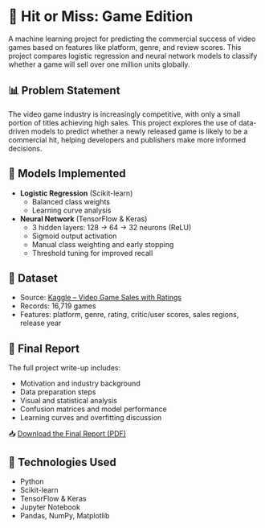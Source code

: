 # 🎯 Hit or Miss: Game Edition

A machine learning project for predicting the commercial success of video games based on features like platform, genre, and review scores. This project compares logistic regression and neural network models to classify whether a game will sell over one million units globally.

## 📊 Problem Statement

The video game industry is increasingly competitive, with only a small portion of titles achieving high sales. This project explores the use of data-driven models to predict whether a newly released game is likely to be a commercial hit, helping developers and publishers make more informed decisions.

## 🧠 Models Implemented

- **Logistic Regression** (Scikit-learn)
  - Balanced class weights
  - Learning curve analysis
- **Neural Network** (TensorFlow & Keras)
  - 3 hidden layers: 128 → 64 → 32 neurons (ReLU)
  - Sigmoid output activation
  - Manual class weighting and early stopping
  - Threshold tuning for improved recall

## 🧾 Dataset

- Source: [Kaggle – Video Game Sales with Ratings](https://www.kaggle.com/datasets/rush4ratio/video-game-sales-with-ratings)
- Records: 16,719 games
- Features: platform, genre, rating, critic/user scores, sales regions, release year

## 📄 Final Report

The full project write-up includes:
- Motivation and industry background
- Data preparation steps
- Visual and statistical analysis
- Confusion matrices and model performance
- Learning curves and overfitting discussion

📥 [Download the Final Report (PDF)](./Hit-or-Miss-ML-Final-Report.pdf)

## 🚀 Technologies Used

- Python
- Scikit-learn
- TensorFlow & Keras
- Jupyter Notebook
- Pandas, NumPy, Matplotlib
